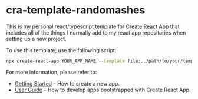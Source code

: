 # cra-template-randomashes

This is my personal react/typescript template for [Create React App](https://github.com/facebook/create-react-app) that includes all of the things I normally add to my react app repositories when setting up a new project.

To use this template, use the following script:

```sh
npx create-react-app YOUR_APP_NAME --template file:../path/to/your/template/cra-template-randomashes
```

For more information, please refer to:

- [Getting Started](https://create-react-app.dev/docs/getting-started) – How to create a new app.
- [User Guide](https://create-react-app.dev) – How to develop apps bootstrapped with Create React App.
